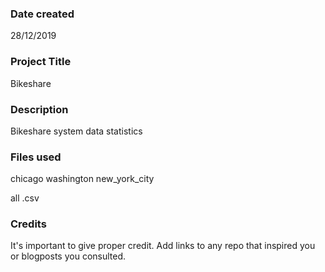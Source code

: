 ### Date created
28/12/2019

### Project Title
Bikeshare

### Description
Bikeshare system data statistics 

### Files used
chicago
washington
new_york_city 

   all .csv

### Credits
It's important to give proper credit. Add links to any repo that inspired you or blogposts you consulted.

